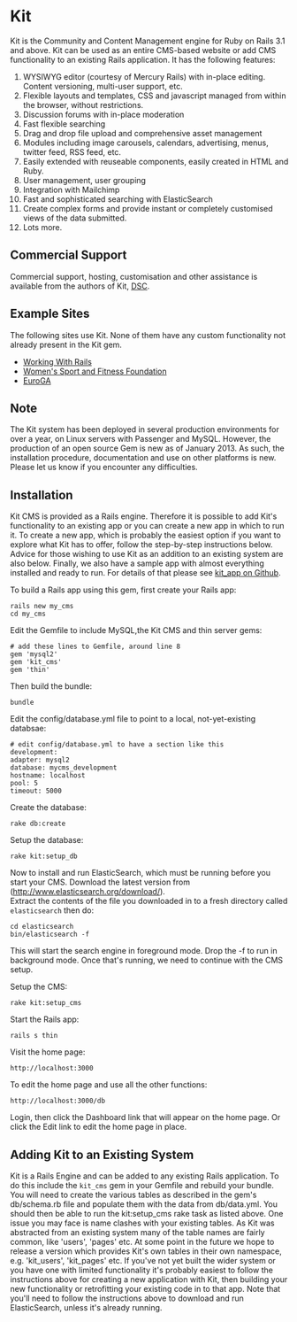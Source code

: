 Kit
===

Kit is the Community and Content Management engine for Ruby on Rails 3.1 and above.  Kit can be used as an entire CMS-based
website or add CMS functionality to an existing Rails application.  It has the following features:

1. WYSIWYG editor (courtesy of Mercury Rails) with in-place editing. Content versioning, multi-user support, etc.
2. Flexible layouts and templates, CSS and javascript managed from within the browser, without restrictions.
3. Discussion forums with in-place moderation
4. Fast flexible searching
5. Drag and drop file upload and comprehensive asset management
6. Modules including image carousels, calendars, advertising, menus, twitter feed, RSS feed, etc.
7. Easily extended with reuseable components, easily created in HTML and Ruby.
8. User management, user grouping
9. Integration with Mailchimp
10. Fast and sophisticated searching with ElasticSearch
11. Create complex forms and provide instant or completely customised views of the data submitted.
12. Lots more.

Commercial Support
------------------

Commercial support, hosting, customisation and other assistance is available from the authors of Kit, [DSC](http://www.dsc.net).

Example Sites
-------------

The following sites use Kit.  None of them have any custom functionality not already present in the Kit gem.

* [Working With Rails](http://www.workingwithrails.com)
* [Women's Sport and Fitness Foundation](http://www.wsff.org.uk)
* [EuroGA](http://www.euroga.org)

Note
----

The Kit system has been deployed in several production environments for over a year, on Linux servers with Passenger and MySQL.  However, the production of an open source Gem 
is new as of January 2013.  As such, the installation procedure, documentation and use on other platforms is new.  Please let us know if you 
encounter any difficulties.  

Installation
------------

Kit CMS is provided as a Rails engine.  Therefore it is possible to add Kit's functionality to an existing app or you can create a new app in which 
to run it.  To create a new app, which is probably the easiest option if you want to explore what Kit has to offer, follow the step-by-step instructions below.  
Advice for those wishing to use Kit as an addition to an existing system are also below.  Finally, we also have a sample app with almost everything installed
and ready to run.  For details of that please see [kit_app on Github](https://github.com/dsc-os/kit_app).

To build a Rails app using this gem, first create your Rails app:

    rails new my_cms
    cd my_cms
  
Edit the Gemfile to include MySQL,the Kit CMS and thin server gems:

    # add these lines to Gemfile, around line 8
    gem 'mysql2'
    gem 'kit_cms'
    gem 'thin'
  
Then build the bundle:

    bundle
  
Edit the config/database.yml file to point to a local, not-yet-existing databsae:

    # edit config/database.yml to have a section like this
    development:
    adapter: mysql2
    database: mycms_development
    hostname: localhost
    pool: 5
    timeout: 5000

Create the database:

    rake db:create
  
Setup the database:

    rake kit:setup_db
    
Now to install and run ElasticSearch, which must be running before you start your CMS.  Download the latest version from (http://www.elasticsearch.org/download/).  
Extract the contents of the file you downloaded in to a fresh directory called `elasticsearch` then do:

    cd elasticsearch
    bin/elasticsearch -f
    
This will start the search engine in foreground mode.  Drop the -f to run in background mode.  Once that's running, we need to continue with the CMS setup.    
  
Setup the CMS:

    rake kit:setup_cms
  
Start the Rails app:

    rails s thin
  
Visit the home page:

    http://localhost:3000
    
To edit the home page and use all the other functions:

    http://localhost:3000/db
    
Login, then click the Dashboard link that will appear on the home page.  Or click the Edit link to edit the home page in place.

  
Adding Kit to an Existing System
--------------------------------

Kit is a Rails Engine and can be added to any existing Rails application. To do this include the `kit_cms` gem in your Gemfile and rebuild your bundle.  You will need to 
create the various tables as described in the gem's db/schema.rb file and populate them with the data from db/data.yml.  You should then be able to run the kit:setup_cms 
rake task as listed above.  One issue you may face is name clashes with your existing tables.  As Kit was abstracted from an existing system many of the table
names are fairly common, like 'users', 'pages' etc. At some point in the future we hope to release a version which provides Kit's own tables in their own 
namespace, e.g. 'kit_users', 'kit_pages' etc.  If you've not yet built the wider system or you have one with limited functionality 
it's probably easiest to follow the instructions above for creating a new application with Kit, then building your new functionality or retrofitting your 
existing code in to that app.  Note that you'll need to follow the instructions above to download and run ElasticSearch, unless it's already running.


  






